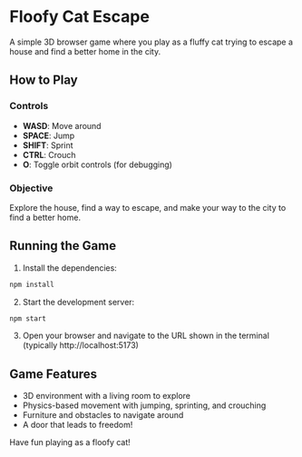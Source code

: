 # Floofy Cat Escape

A simple 3D browser game where you play as a fluffy cat trying to escape a house and find a better home in the city.

## How to Play

### Controls
- **WASD**: Move around
- **SPACE**: Jump
- **SHIFT**: Sprint
- **CTRL**: Crouch
- **O**: Toggle orbit controls (for debugging)

### Objective
Explore the house, find a way to escape, and make your way to the city to find a better home.

## Running the Game

1. Install the dependencies:
```bash
npm install
```

2. Start the development server:
```bash
npm start
```

3. Open your browser and navigate to the URL shown in the terminal (typically http://localhost:5173)

## Game Features
- 3D environment with a living room to explore
- Physics-based movement with jumping, sprinting, and crouching
- Furniture and obstacles to navigate around
- A door that leads to freedom!

Have fun playing as a floofy cat! 